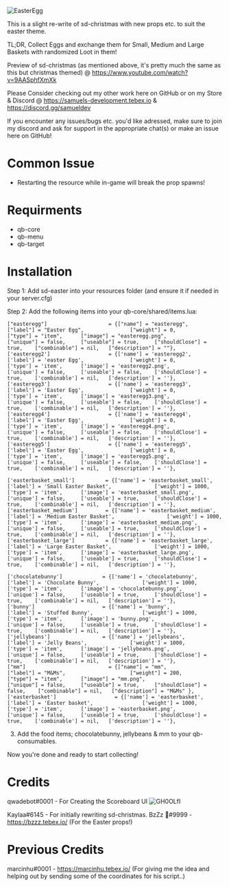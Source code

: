 
![EasterEgg](https://user-images.githubusercontent.com/99494967/229825960-0e314f8b-aae6-429c-8750-b7a231e5b176.jpg)

This is a slight re-write of sd-christmas with new props etc. to suit the easter theme.

TL;DR, Collect Eggs and exchange them for Small, Medium and Large Baskets with randomized Loot in them!

Preview of sd-christmas (as mentioned above, it's pretty much the same as this but christmas themed) @
https://www.youtube.com/watch?v=9AASphfXmXk

Please Consider checking out my other work here on GitHub or on my Store & Discord @ https://samuels-development.tebex.io & https://discord.gg/samueldev

If you encounter any issues/bugs etc. you'd like adressed, make sure to join my discord and ask for support in the appropriate chat(s) or make an issue here on GitHub!

# Common Issue
- Restarting the resource while in-game will break the prop spawns!

# Requirments
- qb-core
- qb-menu
- qb-target


# Installation

Step 1: Add sd-easter into your resources folder (and ensure it if needed in your server.cfg)

Step 2: Add the following items into your qb-core/shared/items.lua:

				  
	["easteregg"] 					 = {["name"] = "easteregg", 					["label"] = "Easter Egg", 			    ["weight"] = 0, 		["type"] = "item", 		["image"] = "easteregg.png", 			["unique"] = false, 	["useable"] = true, 	["shouldClose"] = true,    ["combinable"] = nil,   ["description"] = ""},
    ['easteregg2'] 				 	 = {['name'] = 'easteregg2', 			  	    ['label'] = 'easter Egg', 			    ['weight'] = 0, 		['type'] = 'item', 		['image'] = 'easteregg2.png', 			['unique'] = false, 	['useable'] = false, 	['shouldClose'] = true,	   ['combinable'] = nil,   ['description'] = ''},
    ['easteregg3'] 				 	 = {['name'] = 'easteregg3', 			  	    ['label'] = 'Easter Egg', 			    ['weight'] = 0, 		['type'] = 'item', 		['image'] = 'easteregg3.png', 			['unique'] = false, 	['useable'] = false, 	['shouldClose'] = true,	   ['combinable'] = nil,   ['description'] = ''},
    ['easteregg4'] 				 	 = {['name'] = 'easteregg4', 			  	    ['label'] = 'Easter Egg', 			    ['weight'] = 0, 		['type'] = 'item', 		['image'] = 'easteregg4.png', 			['unique'] = false, 	['useable'] = false, 	['shouldClose'] = true,	   ['combinable'] = nil,   ['description'] = ''},
    ['easteregg5'] 				 	 = {['name'] = 'easteregg5', 			  	    ['label'] = 'Easter Egg', 			    ['weight'] = 0, 		['type'] = 'item', 		['image'] = 'easteregg5.png', 			['unique'] = false, 	['useable'] = false, 	['shouldClose'] = true,	   ['combinable'] = nil,   ['description'] = ''},
    
    ['easterbasket_small'] 			= {['name'] = 'easterbasket_small', 			  	  	['label'] = 'Small Easter Basket', 			    ['weight'] = 1000, 		['type'] = 'item', 		['image'] = 'easterbasket_small.png', 			    ['unique'] = false, 	['useable'] = true, 	['shouldClose'] = true,	   ['combinable'] = nil,   ['description'] = ''},
    ['easterbasket_medium'] 		= {['name'] = 'easterbasket_medium', 			  	  	['label'] = 'Medium Easter Basket', 			    ['weight'] = 1000, 		['type'] = 'item', 		['image'] = 'easterbasket_medium.png', 			    ['unique'] = false, 	['useable'] = true, 	['shouldClose'] = true,	   ['combinable'] = nil,   ['description'] = ''},
    ['easterbasket_large'] 		    = {['name'] = 'easterbasket_large', 			  	  	['label'] = 'Large Easter Basket', 			    ['weight'] = 1000, 		['type'] = 'item', 		['image'] = 'easterbasket_large.png', 			    ['unique'] = false, 	['useable'] = true, 	['shouldClose'] = true,	   ['combinable'] = nil,   ['description'] = ''},

    ['chocolatebunny'] 		       = {['name'] = 'chocolatebunny', 			  	  	['label'] = 'Chocolate Bunny', 			    ['weight'] = 1000, 		['type'] = 'item', 		['image'] = 'chocolatebunny.png', 			    ['unique'] = false, 	['useable'] = true, 	['shouldClose'] = true,	   ['combinable'] = nil,   ['description'] = ''},
    ['bunny'] 		               = {['name'] = 'bunny', 			  	  	['label'] = 'Stuffed Bunny', 			    ['weight'] = 1000, 		['type'] = 'item', 		['image'] = 'bunny.png', 			    ['unique'] = false, 	['useable'] = true, 	['shouldClose'] = true,	   ['combinable'] = nil,   ['description'] = ''},
    ['jellybeans'] 		           = {['name'] = 'jellybeans', 			  	  	['label'] = 'Jelly Beans', 			    ['weight'] = 1000, 		['type'] = 'item', 		['image'] = 'jellybeans.png', 			    ['unique'] = false, 	['useable'] = true, 	['shouldClose'] = true,	   ['combinable'] = nil,   ['description'] = ''},
    ["mm"] 				 			 = {["name"] = "mm",  		     				["label"] = "M&Ms",	 					["weight"] = 200, 		["type"] = "item", 		["image"] = "mm.png", 					["unique"] = false, 	["useable"] = true, 	["shouldClose"] = false,   	["combinable"] = nil,   ["description"] = "M&Ms" },
    ['easterbasket'] 		           = {['name'] = 'easterbasket', 			  	  	['label'] = 'Easter basket', 			    ['weight'] = 1000, 		['type'] = 'item', 		['image'] = 'easterbasket.png', 			    ['unique'] = false, 	['useable'] = true, 	['shouldClose'] = true,	   ['combinable'] = nil,   ['description'] = ''},

3. Add the food items; chocolatebunny, jellybeans & mm to your qb-consumables.

Now you're done and ready to start collecting!


# Credits

qwadebot#0001 - For Creating the Scoreboard UI
![GH0OLfI](https://user-images.githubusercontent.com/99494967/230175863-f39c718a-c562-43a2-a327-06d6c6af47be.jpg)

Kaylaa#6145 - For initially rewriting sd-christmas.
BzZz 🐝#9999 -  https://bzzz.tebex.io/ (For the Easter props!)

# Previous Credits
marcinhu#0001 - https://marcinhu.tebex.io/ (For giving me the idea and helping out by sending some of the coordinates for his script..) 
